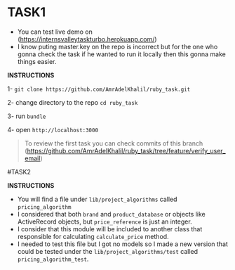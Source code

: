 # TASK1

* You can test live demo on (https://internsvalleytaskturbo.herokuapp.com/)
* I know puting master.key on the repo is incorrect but for the one who gonna check the task if he wanted to run it locally then this gonna make things easier.

**INSTRUCTIONS**

1- `git clone https://github.com/AmrAdelKhalil/ruby_task.git`

2- change directory to the repo `cd ruby_task`

3- run `bundle`

4- open `http://localhost:3000`

> To review the first task you can check commits of this branch (https://github.com/AmrAdelKhalil/ruby_task/tree/feature/verify_user_email)

#TASK2

**INSTRUCTIONS**

* You will find a file under `lib/project_algorithms` called `pricing_algorithm`
* I considered that both `brand` and `product_database` or objects like ActiveRecord objects, but `price_reference` is just an integer.
* I consider that this module will be included to another class that responsible for calculating `calculate_price` method.
* I needed to test this file but I got no models so I made a new version that could be tested under the `lib/project_algorithms/test` called `pricing_algorithm_test`.
